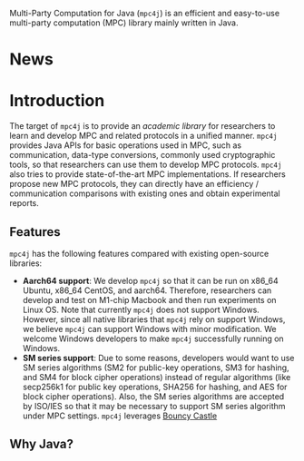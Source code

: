 Multi-Party Computation for Java (`mpc4j`) is an efficient and easy-to-use multi-party computation (MPC) library mainly written in Java. 

# News

# Introduction 

The target of `mpc4j` is to provide an *academic library* for researchers to learn and develop MPC and related protocols in a unified manner. `mpc4j` provides Java APIs for basic operations used in MPC, such as communication, data-type conversions, commonly used cryptographic tools, so that researchers can use them to develop MPC protocols. `mpc4j` also tries to provide state-of-the-art MPC implementations. If researchers propose new MPC protocols, they can directly have an efficiency / communication comparisons with existing ones and obtain experimental reports.

## Features

`mpc4j` has the following features compared with existing open-source libraries:

- **Aarch64 support**: We develop `mpc4j` so that it can be run on x86_64 Ubuntu, x86_64 CentOS, and aarch64. Therefore, researchers can develop and test on M1-chip Macbook and then run experiments on Linux OS. Note that currently `mpc4j` does not support Windows. However, since all native libraries that `mpc4j` rely on support Windows, we believe `mpc4j` can support Windows with minor modification. We welcome Windows developers to make `mpc4j` successfully running on Windows.
- **SM series support**: Due to some reasons, developers would want to use SM series algorithms (SM2 for public-key operations, SM3 for hashing, and SM4 for block cipher operations) instead of regular algorithms (like secp256k1 for public key operations, SHA256 for hashing, and AES for block cipher operations). Also, the SM series algorithms are accepted by ISO/IES so that it may be necessary to support SM series algorithm under MPC settings. `mpc4j` leverages [Bouncy Castle](https://www.bouncycastle.org/java.html)

## Why Java?
